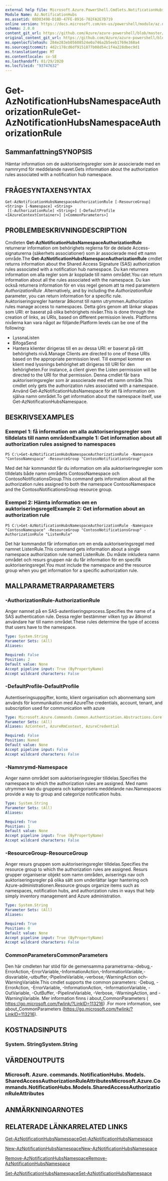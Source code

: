 ```yaml
---
external help file: Microsoft.Azure.PowerShell.Cmdlets.NotificationHubs.dll-Help.xml
Module Name: Az.NotificationHubs
ms.assetid: 08D03498-D18D-47FE-8916-702FA2E7D719
online version: https://docs.microsoft.com/en-us/powershell/module/az.notificationhubs/get-aznotificationhubsnamespaceauthorizationrule
schema: 2.0.0
content_git_url: https://github.com/Azure/azure-powershell/blob/master/src/NotificationHubs/NotificationHubs/help/Get-AzNotificationHubsNamespaceAuthorizationRule.md
original_content_git_url: https://github.com/Azure/azure-powershell/blob/master/src/NotificationHubs/NotificationHubs/help/Get-AzNotificationHubsNamespaceAuthorizationRule.md
ms.openlocfilehash: 284e283eb05608524e0a746a2b5eeb1769e368a4
ms.sourcegitcommit: 4d2c178cd6df9151877b08d54c1f4a228dbec9d1
ms.translationtype: MT
ms.contentlocale: sv-SE
ms.lasthandoff: 01/29/2020
ms.locfileid: "93747632"
---
```

# <span data-ttu-id="49ea7-101">Get-AzNotificationHubsNamespaceAuthorizationRule</span><span class="sxs-lookup"><span data-stu-id="49ea7-101">Get-AzNotificationHubsNamespaceAuthorizationRule</span></span>

## <span data-ttu-id="49ea7-102">Sammanfattning</span><span class="sxs-lookup"><span data-stu-id="49ea7-102">SYNOPSIS</span></span>
<span data-ttu-id="49ea7-103">Hämtar information om de auktoriseringsregler som är associerade med en namnrymd för meddelande navet.</span><span class="sxs-lookup"><span data-stu-id="49ea7-103">Gets information about the authorization rules associated with a notification hub namespace.</span></span>

## <span data-ttu-id="49ea7-104">FRÅGESYNTAXEN</span><span class="sxs-lookup"><span data-stu-id="49ea7-104">SYNTAX</span></span>

```
Get-AzNotificationHubsNamespaceAuthorizationRule [-ResourceGroup] <String> [-Namespace] <String>
 [[-AuthorizationRule] <String>] [-DefaultProfile <IAzureContextContainer>] [<CommonParameters>]
```

## <span data-ttu-id="49ea7-105">PROBLEMBESKRIVNING</span><span class="sxs-lookup"><span data-stu-id="49ea7-105">DESCRIPTION</span></span>
<span data-ttu-id="49ea7-106">Cmdleten **Get-AzNotificationHubsNamespaceAuthorizationRule** returnerar information om behörighets reglerna för de delade Access-signaturerna (säkerhets associationer) som är associerade med ett namn område.</span><span class="sxs-lookup"><span data-stu-id="49ea7-106">The **Get-AzNotificationHubsNamespaceAuthorizationRule** cmdlet returns information about the Shared Access Signature (SAS) authorization rules associated with a notification hub namespace.</span></span>
<span data-ttu-id="49ea7-107">Du kan returnera information om alla regler som är kopplade till namn området.</span><span class="sxs-lookup"><span data-stu-id="49ea7-107">You can return information about all the rules associated with the namespace.</span></span>
<span data-ttu-id="49ea7-108">Du kan också returnera information för en viss regel genom att ta med parametern *AuthorizationRule* .</span><span class="sxs-lookup"><span data-stu-id="49ea7-108">Alternatively, and by including the *AuthorizationRule* parameter, you can return information for a specific rule.</span></span>
<span data-ttu-id="49ea7-109">Auktoriseringsregler hanterar åtkomst till namn utrymmen.</span><span class="sxs-lookup"><span data-stu-id="49ea7-109">Authorization rules manage access to namespaces.</span></span>
<span data-ttu-id="49ea7-110">Detta görs genom att länkar skapas som URI: er baserat på olika behörighets nivåer.</span><span class="sxs-lookup"><span data-stu-id="49ea7-110">This is done through the creation of links, as URIs, based on different permission levels.</span></span>
<span data-ttu-id="49ea7-111">Plattforms nivåerna kan vara något av följande:</span><span class="sxs-lookup"><span data-stu-id="49ea7-111">Platform levels can be one of the following:</span></span> 
- <span data-ttu-id="49ea7-112">Lyssna</span><span class="sxs-lookup"><span data-stu-id="49ea7-112">Listen</span></span>
- <span data-ttu-id="49ea7-113">Bifoga</span><span class="sxs-lookup"><span data-stu-id="49ea7-113">Send</span></span>
- <span data-ttu-id="49ea7-114">Hantera klienter dirigeras till en av dessa URI: er baserat på rätt behörighets nivå.</span><span class="sxs-lookup"><span data-stu-id="49ea7-114">Manage Clients are directed to one of these URIs based on the appropriate permission level.</span></span>
<span data-ttu-id="49ea7-115">Till exempel kommer en klient med lyssnings behörighet att dirigeras till URI för den behörigheten.</span><span class="sxs-lookup"><span data-stu-id="49ea7-115">For instance, a client given the Listen permission will be directed to the URI for that permission.</span></span>
<span data-ttu-id="49ea7-116">Denna cmdlet får bara auktoriseringsregler som är associerade med ett namn område.</span><span class="sxs-lookup"><span data-stu-id="49ea7-116">This cmdlet only gets the authorization rules associated with a namespace.</span></span>
<span data-ttu-id="49ea7-117">Använd Get-AzNotificationHubsNamespace för att få information om själva namn området.</span><span class="sxs-lookup"><span data-stu-id="49ea7-117">To get information about the namespace itself, use Get-AzNotificationHubsNamespace.</span></span>

## <span data-ttu-id="49ea7-118">BESKRIVS</span><span class="sxs-lookup"><span data-stu-id="49ea7-118">EXAMPLES</span></span>

### <span data-ttu-id="49ea7-119">Exempel 1: få information om alla auktoriseringsregler som tilldelats till namn områden</span><span class="sxs-lookup"><span data-stu-id="49ea7-119">Example 1: Get information about all authorization rules assigned to namespaces</span></span>
```
PS C:\>Get-AzNotificationHubsNamespaceAuthorizationRule -Namespace "ContosoNamespace" -ResourceGroup "ContosoNotificationsGroup"
```

<span data-ttu-id="49ea7-120">Med det här kommandot får du information om alla auktoriseringsregler som tilldelats både namn områdets ContosoNamespace och ContosoNotificationsGroup.</span><span class="sxs-lookup"><span data-stu-id="49ea7-120">This command gets information about all the authorization rules assigned to both the namespace ContosoNamespace and the ContosoNotificationsGroup resource group.</span></span>

### <span data-ttu-id="49ea7-121">Exempel 2: Hämta information om en auktoriseringsregel</span><span class="sxs-lookup"><span data-stu-id="49ea7-121">Example 2: Get information about an authorization rule</span></span>
```
PS C:\>Get-AzNotificationHubsNamespaceAuthorizationRule -Namespace "ContosoNamespace" -ResourceGroup "ContosoNotificationsGroup" -AuthorizationRule "ListenRule"
```

<span data-ttu-id="49ea7-122">Det här kommandot får information om en enda auktoriseringsregel med namnet ListenRule.</span><span class="sxs-lookup"><span data-stu-id="49ea7-122">This command gets information about a single namespace authorization rule named ListenRule.</span></span>
<span data-ttu-id="49ea7-123">Du måste inkludera namn området och resurs gruppen när du får information för en specifik auktoriseringsregel.</span><span class="sxs-lookup"><span data-stu-id="49ea7-123">You must include the namespace and the resource group when you get information for a specific authorization rule.</span></span>

## <span data-ttu-id="49ea7-124">MALLPARAMETRAR</span><span class="sxs-lookup"><span data-stu-id="49ea7-124">PARAMETERS</span></span>

### <span data-ttu-id="49ea7-125">-AuthorizationRule</span><span class="sxs-lookup"><span data-stu-id="49ea7-125">-AuthorizationRule</span></span>
<span data-ttu-id="49ea7-126">Anger namnet på en SAS-autentiseringsprocess.</span><span class="sxs-lookup"><span data-stu-id="49ea7-126">Specifies the name of a SAS authentication rule.</span></span>
<span data-ttu-id="49ea7-127">Dessa regler bestämmer vilken typ av åtkomst användare har till namn området.</span><span class="sxs-lookup"><span data-stu-id="49ea7-127">These rules determine the type of access that users have to the namespace.</span></span>

```yaml
Type: System.String
Parameter Sets: (All)
Aliases:

Required: False
Position: 2
Default value: None
Accept pipeline input: True (ByPropertyName)
Accept wildcard characters: False
```

### <span data-ttu-id="49ea7-128">-DefaultProfile</span><span class="sxs-lookup"><span data-stu-id="49ea7-128">-DefaultProfile</span></span>
<span data-ttu-id="49ea7-129">Autentiseringsuppgifter, konto, klient organisation och abonnemang som används för kommunikation med Azure</span><span class="sxs-lookup"><span data-stu-id="49ea7-129">The credentials, account, tenant, and subscription used for communication with azure</span></span>

```yaml
Type: Microsoft.Azure.Commands.Common.Authentication.Abstractions.Core.IAzureContextContainer
Parameter Sets: (All)
Aliases: AzContext, AzureRmContext, AzureCredential

Required: False
Position: Named
Default value: None
Accept pipeline input: False
Accept wildcard characters: False
```

### <span data-ttu-id="49ea7-130">-Namnrymd</span><span class="sxs-lookup"><span data-stu-id="49ea7-130">-Namespace</span></span>
<span data-ttu-id="49ea7-131">Anger namn området som auktoriseringsregler tilldelas.</span><span class="sxs-lookup"><span data-stu-id="49ea7-131">Specifies the namespace to which the authorization rules are assigned.</span></span>
<span data-ttu-id="49ea7-132">Med namn utrymmen kan du gruppera och kategorisera meddelande nav.</span><span class="sxs-lookup"><span data-stu-id="49ea7-132">Namespaces provide a way to group and categorize notification hubs.</span></span>

```yaml
Type: System.String
Parameter Sets: (All)
Aliases:

Required: True
Position: 1
Default value: None
Accept pipeline input: True (ByPropertyName)
Accept wildcard characters: False
```

### <span data-ttu-id="49ea7-133">-ResourceGroup</span><span class="sxs-lookup"><span data-stu-id="49ea7-133">-ResourceGroup</span></span>
<span data-ttu-id="49ea7-134">Anger resurs gruppen som auktoriseringsregler tilldelas.</span><span class="sxs-lookup"><span data-stu-id="49ea7-134">Specifies the resource group to which the authorization rules are assigned.</span></span>
<span data-ttu-id="49ea7-135">Resurs grupper organiserar objekt som namn områden, aviserings nav och auktoriseringsregler på olika sätt som underlättar lager hantering och Azure-administrationen.</span><span class="sxs-lookup"><span data-stu-id="49ea7-135">Resource groups organize items such as namespaces, notification hubs, and authorization rules in ways that help simply inventory management and Azure administration.</span></span>

```yaml
Type: System.String
Parameter Sets: (All)
Aliases:

Required: True
Position: 0
Default value: None
Accept pipeline input: True (ByPropertyName)
Accept wildcard characters: False
```

### <span data-ttu-id="49ea7-136">CommonParameters</span><span class="sxs-lookup"><span data-stu-id="49ea7-136">CommonParameters</span></span>
<span data-ttu-id="49ea7-137">Den här cmdleten har stöd för de gemensamma parametrarna:-debug,-ErrorAction,-ErrorVariable,-InformationAction,-InformationVariable,-disvariable,-utbuffer,-PipelineVariable,-verbose,-WarningAction och-WarningVariable.</span><span class="sxs-lookup"><span data-stu-id="49ea7-137">This cmdlet supports the common parameters: -Debug, -ErrorAction, -ErrorVariable, -InformationAction, -InformationVariable, -OutVariable, -OutBuffer, -PipelineVariable, -Verbose, -WarningAction, and -WarningVariable.</span></span> <span data-ttu-id="49ea7-138">Mer information finns i about_CommonParameters ( https://go.microsoft.com/fwlink/?LinkID=113216) .</span><span class="sxs-lookup"><span data-stu-id="49ea7-138">For more information, see about_CommonParameters (https://go.microsoft.com/fwlink/?LinkID=113216).</span></span>

## <span data-ttu-id="49ea7-139">KOSTNADS</span><span class="sxs-lookup"><span data-stu-id="49ea7-139">INPUTS</span></span>

### <span data-ttu-id="49ea7-140">System. String</span><span class="sxs-lookup"><span data-stu-id="49ea7-140">System.String</span></span>

## <span data-ttu-id="49ea7-141">VÄRDEN</span><span class="sxs-lookup"><span data-stu-id="49ea7-141">OUTPUTS</span></span>

### <span data-ttu-id="49ea7-142">Microsoft. Azure. commands. NotificationHubs. Models. SharedAccessAuthorizationRuleAttributes</span><span class="sxs-lookup"><span data-stu-id="49ea7-142">Microsoft.Azure.Commands.NotificationHubs.Models.SharedAccessAuthorizationRuleAttributes</span></span>

## <span data-ttu-id="49ea7-143">ANMÄRKNINGAR</span><span class="sxs-lookup"><span data-stu-id="49ea7-143">NOTES</span></span>

## <span data-ttu-id="49ea7-144">RELATERADE LÄNKAR</span><span class="sxs-lookup"><span data-stu-id="49ea7-144">RELATED LINKS</span></span>

[<span data-ttu-id="49ea7-145">Get-AzNotificationHubsNamespace</span><span class="sxs-lookup"><span data-stu-id="49ea7-145">Get-AzNotificationHubsNamespace</span></span>](./Get-AzNotificationHubsNamespace.md)

[<span data-ttu-id="49ea7-146">New-AzNotificationHubsNamespace</span><span class="sxs-lookup"><span data-stu-id="49ea7-146">New-AzNotificationHubsNamespace</span></span>](./New-AzNotificationHubsNamespace.md)

[<span data-ttu-id="49ea7-147">Remove-AzNotificationHubsNamespace</span><span class="sxs-lookup"><span data-stu-id="49ea7-147">Remove-AzNotificationHubsNamespace</span></span>](./Remove-AzNotificationHubsNamespace.md)

[<span data-ttu-id="49ea7-148">Set-AzNotificationHubsNamespace</span><span class="sxs-lookup"><span data-stu-id="49ea7-148">Set-AzNotificationHubsNamespace</span></span>](./Set-AzNotificationHubsNamespace.md)


